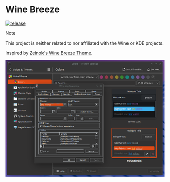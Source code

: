 # Wine Breeze

[![release](https://img.shields.io/github/v/release/nouvist/wine-breeze)](https://github.com/nouvist/wine-breeze/releases)

> [!NOTE]
> This project is neither related to nor affiliated with the Wine or KDE
> projects.

Inspired by [Zeinok's Wine Breeze Theme](https://gist.github.com/Zeinok/ceaf6ff204792dde0ae31e0199d89398).

![img](https://github.com/nouvist/wine-breeze/raw/assets/screenshot_1.png)
